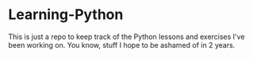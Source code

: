 # Learning-Python

This is just a repo to keep track of the Python lessons and exercises I've been working on. You know, stuff I hope to be ashamed of in 2 years.
